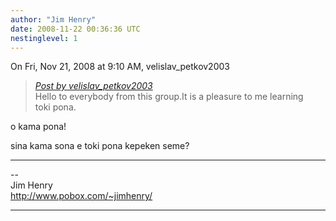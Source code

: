 ```yaml
---
author: "Jim Henry"
date: 2008-11-22 00:36:36 UTC
nestinglevel: 1
---
```

On Fri, Nov 21, 2008 at 9:10 AM, velislav\_petkov2003  

> [_Post by velislav\_petkov2003_](/iQ4VZxOB/hello-to-all-from-this-group#post1)  
> Hello to everybody from this group.It is a pleasure to me learning  
> toki pona.  
> 

o kama pona!  
  
sina kama sona e toki pona kepeken seme?  

***

\--  
Jim Henry  
http://www.pobox.com/~jimhenry/  


***